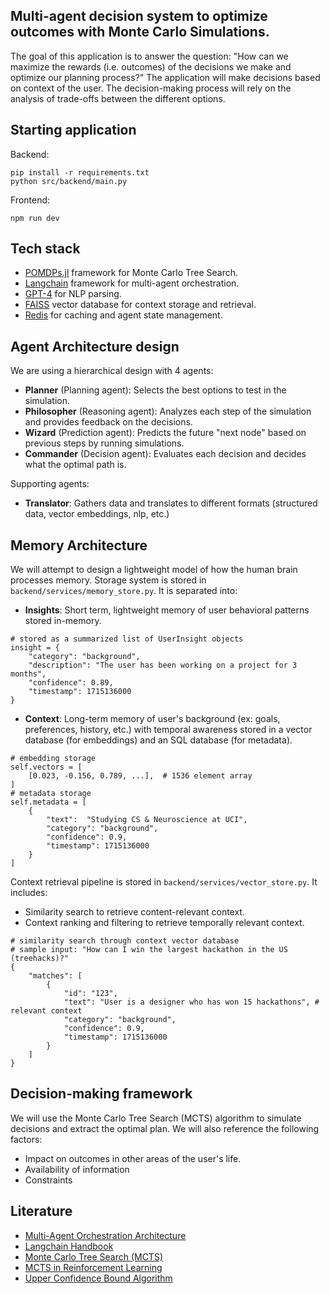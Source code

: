 ## Multi-agent decision system to optimize outcomes with Monte Carlo Simulations.
The goal of this application is to answer the question: "How can we maximize the rewards (i.e. outcomes) of the decisions we make and optimize our planning process?"
The application will make decisions based on context of the user.
The decision-making process will rely on the analysis of trade-offs between the different options.

## Starting application
Backend:
```
pip install -r requirements.txt
python src/backend/main.py
```
Frontend:
```
npm run dev
```
## Tech stack
- [POMDPs.jl](https://juliapomdp.github.io/MCTS.jl/latest/) framework for Monte Carlo Tree Search.
- [Langchain](https://langchain.com/) framework for multi-agent orchestration.
- [GPT-4](https://platform.openai.com/docs/models/gpt-4) for NLP parsing.
- [FAISS](https://github.com/facebookresearch/faiss) vector database for context storage and retrieval.
- [Redis](https://redis.io/) for caching and agent state management.

## Agent Architecture design
We are using a hierarchical design with 4 agents:
- **Planner** (Planning agent): Selects the best options to test in the simulation.
- **Philosopher** (Reasoning agent): Analyzes each step of the simulation and provides feedback on the decisions.
- **Wizard** (Prediction agent): Predicts the future "next node" based on previous steps by running simulations.
- **Commander** (Decision agent): Evaluates each decision and decides what the optimal path is.

Supporting agents:
- **Translator**: Gathers data and translates to different formats (structured data, vector embeddings, nlp, etc.)

## Memory Architecture
We will attempt to design a lightweight model of how the human brain processes memory.
Storage system is stored in `backend/services/memory_store.py`. It is separated into:
- **Insights**: Short term, lightweight memory of user behavioral patterns stored in-memory.
```
# stored as a summarized list of UserInsight objects
insight = {
    "category": "background",
    "description": "The user has been working on a project for 3 months",
    "confidence": 0.89,
    "timestamp": 1715136000
}
```
- **Context**: Long-term memory of user's background (ex: goals, preferences, history, etc.) with temporal awareness stored in a vector database (for embeddings) and an SQL database (for metadata).
```
# embedding storage
self.vectors = [
    [0.023, -0.156, 0.789, ...],  # 1536 element array
]
# metadata storage
self.metadata = [
    {
        "text":  "Studying CS & Neuroscience at UCI",
        "category": "background",
        "confidence": 0.9,
        "timestamp": 1715136000
    }
]
```

Context retrieval pipeline is stored in `backend/services/vector_store.py`. It includes:
- Similarity search to retrieve content-relevant context.
- Context ranking and filtering to retrieve temporally relevant context.
```
# similarity search through context vector database
# sample input: "How can I win the largest hackathon in the US (treehacks)?"
{
    "matches": [
        {
            "id": "123",
            "text": "User is a designer who has won 15 hackathons", # relevant context
            "category": "background",
            "confidence": 0.9,
            "timestamp": 1715136000
        }
    ]
}
```

## Decision-making framework
We will use the Monte Carlo Tree Search (MCTS) algorithm to simulate decisions and extract the optimal plan. We will also reference the following factors:
- Impact on outcomes in other areas of the user's life.
- Availability of information
- Constraints

## Literature
- [Multi-Agent Orchestration Architecture](https://dev.to/yukooshima/building-a-multi-agent-framework-from-scratch-with-llamaindex-5ecn)
- [Langchain Handbook](https://langchain-ai.github.io/langgraph/concepts/multi_agent/#handoffs)
- [Monte Carlo Tree Search (MCTS)](https://medium.com/@_michelangelo_/monte-carlo-tree-search-mcts-algorithm-for-dummies-74b2bae53bfa)
- [MCTS in Reinforcement Learning](https://www.jair.org/index.php/jair/article/download/11099/26289/20632)
- [Upper Confidence Bound Algorithm](https://kfoofw.github.io/bandit-theory-ucb-analysis/)